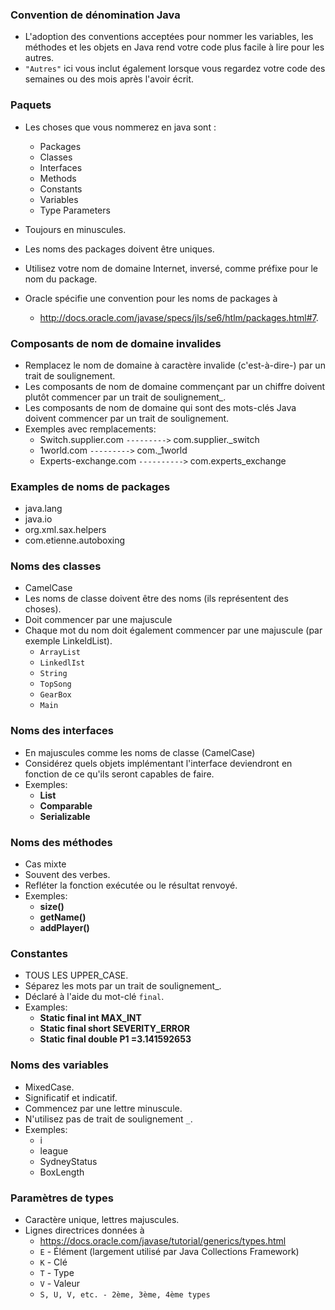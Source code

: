 ### **Convention de dénomination Java**
+ L'adoption des conventions acceptées pour nommer les variables, les méthodes et les objets en Java rend votre code plus facile à lire pour les autres.
+ `"Autres"` ici vous inclut également lorsque vous regardez votre code des semaines ou des mois après l'avoir écrit.

### **Paquets**
+ Les choses que vous nommerez en java sont :
    + Packages
    + Classes
    + Interfaces
    + Methods
    + Constants
    + Variables
    + Type Parameters
  
+ Toujours en minuscules.
+ Les noms des packages doivent être uniques.
+ Utilisez votre nom de domaine Internet, inversé, comme préfixe pour le nom du package.
+ Oracle spécifie une convention pour les noms de packages à
  + http://docs.oracle.com/javase/specs/jls/se6/htlm/packages.html#7.

### **Composants de nom de domaine invalides**
+ Remplacez le nom de domaine à caractère invalide (c'est-à-dire-) par un trait de soulignement.
+ Les composants de nom de domaine commençant par un chiffre doivent plutôt commencer par un trait de soulignement_.
+ Les composants de nom de domaine qui sont des mots-clés Java doivent commencer par un trait de soulignement.
+ Exemples avec remplacements:
    + Switch.supplier.com `--------->` com.supplier._switch
    + 1world.com `--------->` com._1world
    + Experts-exchange.com `---------->` com.experts_exchange

### **Examples de noms de packages**
+ java.lang
+ java.io
+ org.xml.sax.helpers
+ com.etienne.autoboxing

### **Noms des classes**
+ CamelCase
+ Les noms de classe doivent être des noms (ils représentent des choses).
+ Doit commencer par une majuscule
+ Chaque mot du nom doit également commencer par une majuscule (par exemple LinkeldList).
    + `ArrayList`
    + `LinkedlIst`
    + `String`
    + `TopSong`
    + `GearBox`
    + `Main`

### **Noms des interfaces**
+ En majuscules comme les noms de classe (CamelCase)
+ Considérez quels objets implémentant l'interface deviendront en fonction de ce qu'ils seront capables de faire.
+ Exemples:
    + **List**
    + **Comparable**
    + **Serializable**

### **Noms des méthodes**
+ Cas mixte
+ Souvent des verbes.
+ Refléter la fonction exécutée ou le résultat renvoyé.
+ Exemples:
    + **size()**
    + **getName()**
    + **addPlayer()**

### **Constantes**
+ TOUS LES UPPER_CASE.
+ Séparez les mots par un trait de soulignement_.
+ Déclaré à l'aide du mot-clé `final`.
+ Examples:
    + **Static final int MAX_INT**
    + **Static final short SEVERITY_ERROR**
    + **Static final double P1 =3.141592653**


### **Noms des variables**
+ MixedCase.
+ Significatif et indicatif.
+ Commencez par une lettre minuscule.
+ N'utilisez pas de trait de soulignement `_`.
+ Exemples:
    + i
    + league
    + SydneyStatus
    + BoxLength

### **Paramètres de types**
+ Caractère unique, lettres majuscules.
+ Lignes directrices données à
    + https://docs.oracle.com/javase/tutorial/generics/types.html
    + `E` - Élément (largement utilisé par Java Collections Framework)
    + `K` - Clé
    + `T` - Type
    + `V` - Valeur
    + `S, U, V, etc. - 2ème, 3ème, 4ème types`


  
